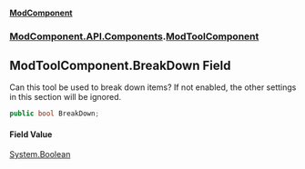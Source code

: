 #### [ModComponent](index.md 'index')
### [ModComponent.API.Components](index.md#ModComponent.API.Components 'ModComponent.API.Components').[ModToolComponent](ModToolComponent.md 'ModComponent.API.Components.ModToolComponent')

## ModToolComponent.BreakDown Field

Can this tool be used to break down items? If not enabled, the other settings in this section will be ignored.

```csharp
public bool BreakDown;
```

#### Field Value
[System.Boolean](https://docs.microsoft.com/en-us/dotnet/api/System.Boolean 'System.Boolean')